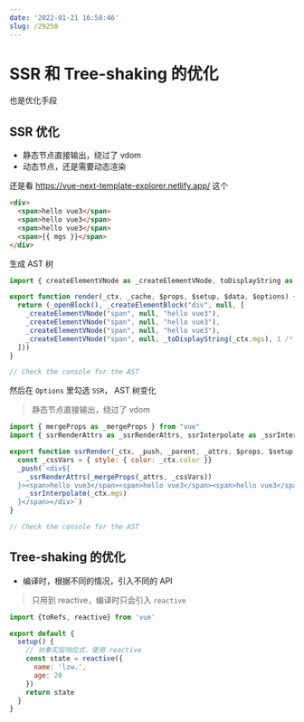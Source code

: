 ```yaml
---
date: '2022-01-21 16:58:46'
slug: /29250
---
```


# SSR 和 Tree-shaking 的优化

也是优化手段

## SSR 优化

- 静态节点直接输出，绕过了 vdom
- 动态节点，还是需要动态渲染

还是看 https://vue-next-template-explorer.netlify.app/ 这个

``` html
<div>
  <span>hello vue3</span>
  <span>hello vue3</span>
  <span>hello vue3</span>
  <span>{{ mgs }}</span>
</div>
```

生成 AST 树

```js
import { createElementVNode as _createElementVNode, toDisplayString as _toDisplayString, openBlock as _openBlock, createElementBlock as _createElementBlock } from "vue"

export function render(_ctx, _cache, $props, $setup, $data, $options) {
  return (_openBlock(), _createElementBlock("div", null, [
    _createElementVNode("span", null, "hello vue3"),
    _createElementVNode("span", null, "hello vue3"),
    _createElementVNode("span", null, "hello vue3"),
    _createElementVNode("span", null, _toDisplayString(_ctx.mgs), 1 /* TEXT */)
  ]))
}

// Check the console for the AST
```

然后在 `Options` 里勾选 `SSR`， AST 树变化

> 静态节点直接输出，绕过了 vdom

```js
import { mergeProps as _mergeProps } from "vue"
import { ssrRenderAttrs as _ssrRenderAttrs, ssrInterpolate as _ssrInterpolate } from "vue/server-renderer"

export function ssrRender(_ctx, _push, _parent, _attrs, $props, $setup, $data, $options) {
  const _cssVars = { style: { color: _ctx.color }}
  _push(`<div${
    _ssrRenderAttrs(_mergeProps(_attrs, _cssVars))
  }><span>hello vue3</span><span>hello vue3</span><span>hello vue3</span><span>${
    _ssrInterpolate(_ctx.mgs)
  }</span></div>`)
}

// Check the console for the AST
```

## Tree-shaking 的优化

- 编译时，根据不同的情况，引入不同的 API

> 只用到 reactive，编译时只会引入 `reactive`

```js
import {toRefs, reactive} from 'vue'

export default { 
  setup() {
    // 对象实现响应式，使用 reactive
    const state = reactive({
      name: 'lzw.',
      age: 20
    })
    return state
  }
}
```
